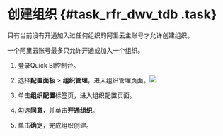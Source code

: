 # 创建组织 {#task_rfr_dwv_tdb .task}

只有当前没有开通加入过任何组织的阿里云主账号才允许创建组织。

一个阿里云账号最多只允许开通或加入一个组织。

1.  登录Quick BI控制台。 
2.   选择**配置面板** \> **组织管理**，进入组织管理页面。![](http://static-aliyun-doc.oss-cn-hangzhou.aliyuncs.com/assets/img/9152/15468478381002_zh-CN.png)

 
3.  单击**组织配置**标签页，进入组织配置页面。 
4.  勾选**同意**，并单击**开通组织**。 
5.  单击**确定**，完成组织创建。 

